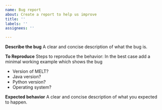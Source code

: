 ```yaml
---
name: Bug report
about: Create a report to help us improve
title: ''
labels: ''
assignees: ''

---
```


**Describe the bug**
A clear and concise description of what the bug is.

**To Reproduce**
Steps to reproduce the behavior:
In the best case add a minimal working example which shows the bug

- Version of MELT?
- Java version?
- Python version?
- Operating system?

**Expected behavior**
A clear and concise description of what you expected to happen.
